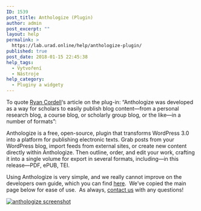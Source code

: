 ```yaml
---
ID: 1539
post_title: Anthologize (Plugin)
author: admin
post_excerpt: ""
layout: help
permalink: >
  https://lab.urad.online/help/anthologize-plugin/
published: true
post_date: 2018-01-15 22:45:38
help_tags:
  - Vytvoření
  - Nástroje
help_category:
  - Pluginy a widgety
---
```

To quote <a title="View all posts by Ryan Cordell" href="http://chronicle.com/blogs/profhacker/author/rcordell">Ryan Cordell</a>‘s article on the plug-in: “Anthologize was developed as a way for scholars to easily publish blog content—from a personal research blog, a course blog, or scholarly group blog, or the like—in a number of formats”:

Anthologize is a free, open-source, plugin that transforms WordPress 3.0 into a platform for publishing electronic texts. Grab posts from your WordPress blog, import feeds from external sites, or create new content directly within Anthologize. Then outline, order, and edit your work, crafting it into a single volume for export in several formats, including—in this release—PDF, ePUB, TEI.

Using Anthologize is very simple, and we really cannot improve on the developers own guide, which you can find <a href="http://anthologize.org/learn/user-guide/">here</a>.  We’ve copied the main page below for ease of use.  As always, <a href="https://lab.urad.online/support/contact-us">contact us</a> with any questions!

<a href="https://lab.urad.online/openroad/files/2013/02/anthologize-png.png"><img class="alignnone" src="https://openlab.citytech.cuny.edu/openroad/files/2013/02/anthologize-png.png" alt="anthologize screenshot" /></a>

&nbsp;